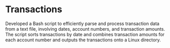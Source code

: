 # Transactions
Developed a Bash script to efficiently parse and process transaction data from a text file, involving dates, account numbers, and transaction amounts. 
The script sorts transactions by date and combines transaction amounts for each account number and outputs the transactions onto a Linux directory.

